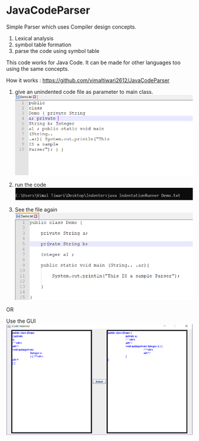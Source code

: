 # JavaCodeParser

Simple Parser which uses Compiler design concepts.
 1. Lexical analysis
 2. symbol table formation
 3. parse the code using symbol table
 
 This code works for Java Code. It can be made for other languages too using the same concepts.
 
 How it works : https://github.com/vimaltiwari2612/JavaCodeParser
 
 1. give an unindented code file as parameter to main class.
 ![screenshot](https://github.com/vimaltiwari2612/JavaCodeParser/blob/master/screenshots/1.PNG)
 
 2. run the code
 ![screenshot](https://github.com/vimaltiwari2612/JavaCodeParser/blob/master/screenshots/2.PNG)
  
 3. See the file again
 ![screenshot](https://github.com/vimaltiwari2612/JavaCodeParser/blob/master/screenshots/3.PNG)
 
 OR
 
 Use the GUI ![screenshot](https://github.com/vimaltiwari2612/JavaCodeParser/blob/master/screenshots/4.PNG)
 
 
